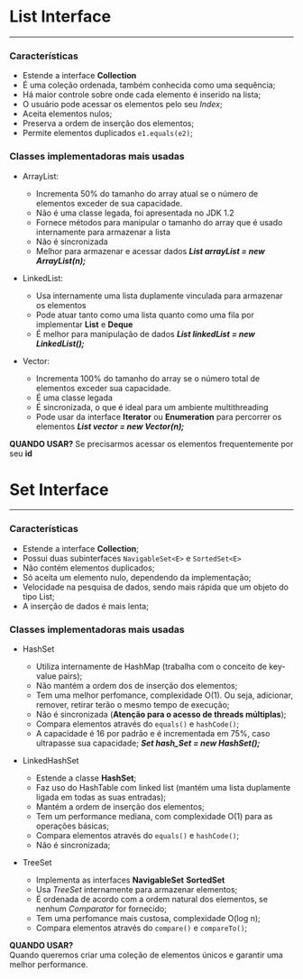 # List Interface

---

### Características

- Estende a interface **Collection**
- É uma coleção ordenada, também conhecida como uma sequência;
- Há maior controle sobre onde cada elemento é inserido na lista;
- O usuário pode acessar os elementos pelo seu *Index*;
- Aceita elementos nulos;
- Preserva a ordem de inserção dos elementos;
- Permite elementos duplicados `e1.equals(e2)`;

### Classes implementadoras mais usadas

- ArrayList:
    - Incrementa 50% do tamanho do array atual se o número de elementos exceder de sua capacidade.
    - Não é uma classe legada, foi apresentada no JDK 1.2
    - Fornece métodos para manipular o tamanho do array que é usado internamente para armazenar a lista
    - Não é sincronizada
    - Melhor para armazenar e acessar dados
***List<Integer> arrayList = new ArrayList<Integer>(n);***

- LinkedList:
    - Usa internamente uma lista duplamente vinculada para armazenar os elementos
    - Pode atuar tanto como uma lista quanto como uma fila por implementar **List** e **Deque**
    - É melhor para manipulação de dados
***List<Integer> linkedList = new LinkedList<Integer>();***

- Vector:
    - Incrementa 100% do tamanho do array se o número total de elementos exceder sua capacidade.
    - É uma classe legada 
    - É sincronizada, o que é ideal para um ambiente multithreading
    - Pode usar da interface **Iterator** ou **Enumeration** para percorrer os elementos
***List<Integer> vector = new Vector<Integer>(n);***  

**QUANDO USAR?**
Se precisarmos acessar os elementos frequentemente por seu **id** 

# Set Interface

---

### Características

- Estende a interface **Collection**;
- Possui duas subinterfaces `NavigableSet<E>` e `SortedSet<E>`
- Não contém elementos duplicados;
- Só aceita um elemento nulo, dependendo da implementação;
- Velocidade na pesquisa de dados, sendo mais rápida que um objeto do tipo List;
- A inserção de dados é mais lenta;

### Classes implementadoras mais usadas

- HashSet
    - Utiliza internamente de HashMap (trabalha com o conceito de key-value pairs);
    - Não mantém a ordem dos de inserção dos elementos;
    - Tem uma melhor perfomance, complexidade O(1). Ou seja, adicionar, remover, retirar terão o mesmo tempo de execução;
    - Não é sincronizada (**Atenção para o acesso de threads múltiplas**);
    - Compara elementos através do `equals()` e `hashCode()`;
    - A capacidade é 16 por padrão e é incrementada em 75%, caso ultrapasse sua capacidade;
***Set<String> hash_Set = new HashSet<String>();***

- LinkedHashSet
    - Estende a classe **HashSet**;
    - Faz uso do HashTable com linked list (mantém uma lista duplamente ligada em todas as suas entradas);
    - Mantém a ordem de inserção dos elementos;
    - Tem um performance mediana, com complexidade O(1) para as operações básicas;
    - Compara elementos através do `equals()` e `hashCode()`;
    - Não é sincronizada;

- TreeSet
    - Implementa as interfaces **NavigableSet<E>** **SortedSet<E>**
    - Usa *TreeSet* internamente para armazenar elementos;
    - É ordenada de acordo com a ordem natural dos elementos, se nenhum *Comparator* for fornecido;
    - Tem uma perfomance mais custosa, complexidade O(log n);
    - Compara elementos através do `compare()` e `compareTo()`;

**QUANDO USAR?**  
Quando queremos criar uma coleção de elementos únicos e garantir uma melhor performance.